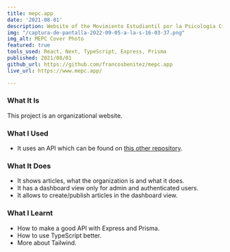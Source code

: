 ```yaml
---
title: mepc.app
date: '2021-08-01'
description: Website of the Movimiento Estudiantil por la Psicología Científica (MEPC)
img: "/captura-de-pantalla-2022-09-05-a-la-s-16-03-37.png"
img_alt: MEPC Cover Photo
featured: true
tools_used: React, Next, TypeScript, Express, Prisma
published: 2021/08/01
github_url: https://github.com/francosbenitez/mepc.app
live_url: https://www.mepc.app/

---
```

### What It Is

This project is an organizational website.

### What I Used

* It uses an API which can be found on [this other repository](https://github.com/francosbenitez/mepc-backend "this other repository").

### What It Does

* It shows articles, what the organization is and what it does. 
* It has a dashboard view only for admin and authenticated users.
* It allows to create/publish articles in the dashboard view.

### What I Learnt

* How to make a good API with Express and Prisma.
* How to use TypeScript better.
* More about Tailwind.